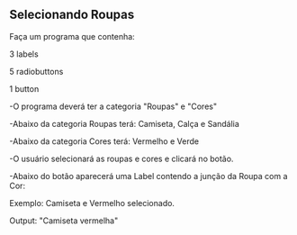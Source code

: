 <h2>
    Selecionando Roupas
</h2>

Faça um programa que contenha:

3 labels

5 radiobuttons

1 button



-O programa deverá ter a categoria "Roupas" e "Cores"

-Abaixo da categoria Roupas terá: Camiseta, Calça e Sandália

-Abaixo da categoria Cores terá: Vermelho e Verde

-O usuário selecionará as roupas e cores e clicará no botão.

-Abaixo do botão aparecerá uma Label contendo a junção da Roupa com a Cor:

Exemplo: Camiseta e Vermelho selecionado.

Output: "Camiseta vermelha"



